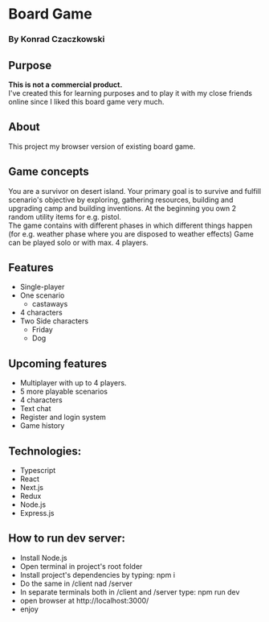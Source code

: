 # Board Game

### By Konrad Czaczkowski

## Purpose

<strong>This is not a commercial product.</strong>
<br> I've created this for learning purposes and to play it with my close friends online since I liked this board game
very much.

## About

This project my browser version of existing board
game.

## Game concepts

You are a survivor on desert island. Your primary goal is
to survive and fulfill scenario's objective by exploring,
gathering resources, building and upgrading camp and building inventions.
At the beginning you own 2 random utility items for e.g. pistol.
<br>
The game contains with different phases in which different things happen  (for e.g. weather phase where you are disposed
to weather effects)
Game can be played solo or with max. 4 players.

## Features

* Single-player
* One scenario
    * castaways
* 4 characters
* Two Side characters
    * Friday
    * Dog

## Upcoming features

* Multiplayer with up to 4 players.
* 5 more playable scenarios
* 4 characters
* Text chat
* Register and login system
* Game history

## Technologies:

* Typescript
* React
* Next.js
* Redux
* Node.js
* Express.js

## How to run dev server:

* Install Node.js
* Open terminal in project's root folder
* Install project's dependencies by typing: npm i
* Do the same in /client nad /server
* In separate terminals both in /client and /server type: npm run dev
* open browser at http://localhost:3000/
* enjoy
